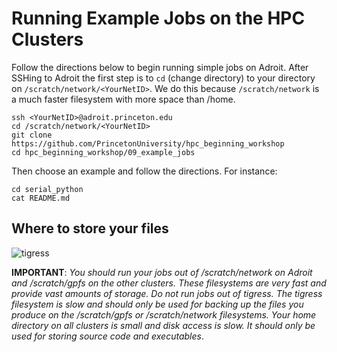 # Running Example Jobs on the HPC Clusters

Follow the directions below to begin running simple jobs on Adroit.
After SSHing to Adroit the first step is to `cd` (change directory)
to your directory on `/scratch/network/<YourNetID>`. We do this because `/scratch/network`
is a much faster filesystem with more space than /home.

```
ssh <YourNetID>@adroit.princeton.edu
cd /scratch/network/<YourNetID>
git clone https://github.com/PrincetonUniversity/hpc_beginning_workshop
cd hpc_beginning_workshop/09_example_jobs
```

Then choose an example and follow the directions. For instance:

```
cd serial_python
cat README.md
```

## Where to store your files

![tigress](https://tigress-web.princeton.edu/~jdh4/hpc_filesystems.png)

**IMPORTANT**: *You should run your jobs out of /scratch/network on Adroit and /scratch/gpfs on the other clusters. These filesystems are very fast and provide vast amounts of storage. Do not run jobs out of tigress. The tigress filesystem is slow and should only be used for backing up the files you produce on the /scratch/gpfs or /scratch/network filesystems. Your home directory on all clusters is small and disk access is slow. It should only be used for storing source code and executables*.

